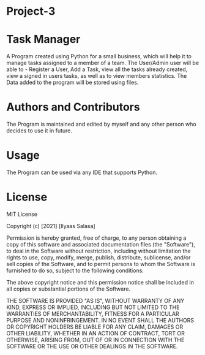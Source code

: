# Project-3
# Task Manager 

A Program created using Python for a small business, which will help it to manage tasks assigned to a member of a team.
The User/Admin user will be able to - Register a User, Add a Task, view all the tasks already created, view a signed in users tasks, 
as well as to view  members statistics.
The Data added to the program will be stored using files.

# Authors and Contributors

The Program is maintained and edited by myself and any other person who decides to use it in future.

# Usage

The Program can be used via any IDE that supports Python.

# License 

MIT License

Copyright (c) [2021] [Ilyaas Salasa]

Permission is hereby granted, free of charge, to any person obtaining a copy
of this software and associated documentation files (the "Software"), to deal
in the Software without restriction, including without limitation the rights
to use, copy, modify, merge, publish, distribute, sublicense, and/or sell
copies of the Software, and to permit persons to whom the Software is
furnished to do so, subject to the following conditions:

The above copyright notice and this permission notice shall be included in all
copies or substantial portions of the Software.

THE SOFTWARE IS PROVIDED "AS IS", WITHOUT WARRANTY OF ANY KIND, EXPRESS OR
IMPLIED, INCLUDING BUT NOT LIMITED TO THE WARRANTIES OF MERCHANTABILITY,
FITNESS FOR A PARTICULAR PURPOSE AND NONINFRINGEMENT. IN NO EVENT SHALL THE
AUTHORS OR COPYRIGHT HOLDERS BE LIABLE FOR ANY CLAIM, DAMAGES OR OTHER
LIABILITY, WHETHER IN AN ACTION OF CONTRACT, TORT OR OTHERWISE, ARISING FROM,
OUT OF OR IN CONNECTION WITH THE SOFTWARE OR THE USE OR OTHER DEALINGS IN THE
SOFTWARE.


